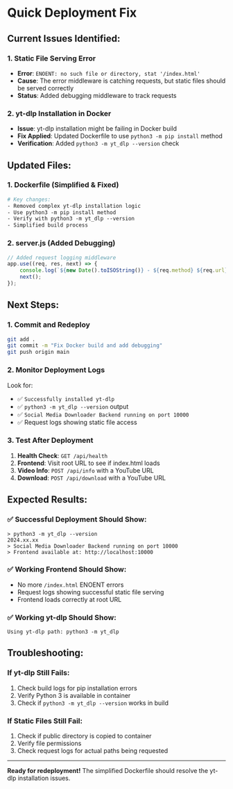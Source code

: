# Quick Deployment Fix

## Current Issues Identified:

### 1. Static File Serving Error
- **Error**: `ENOENT: no such file or directory, stat '/index.html'`
- **Cause**: The error middleware is catching requests, but static files should be served correctly
- **Status**: Added debugging middleware to track requests

### 2. yt-dlp Installation in Docker
- **Issue**: yt-dlp installation might be failing in Docker build
- **Fix Applied**: Updated Dockerfile to use `python3 -m pip install` method
- **Verification**: Added `python3 -m yt_dlp --version` check

## Updated Files:

### 1. **Dockerfile** (Simplified & Fixed)
```dockerfile
# Key changes:
- Removed complex yt-dlp installation logic
- Use python3 -m pip install method
- Verify with python3 -m yt_dlp --version
- Simplified build process
```

### 2. **server.js** (Added Debugging)
```javascript
// Added request logging middleware
app.use((req, res, next) => {
    console.log(`${new Date().toISOString()} - ${req.method} ${req.url}`);
    next();
});
```

## Next Steps:

### 1. **Commit and Redeploy**
```bash
git add .
git commit -m "Fix Docker build and add debugging"
git push origin main
```

### 2. **Monitor Deployment Logs**
Look for:
- ✅ `Successfully installed yt-dlp`
- ✅ `python3 -m yt_dlp --version` output
- ✅ `Social Media Downloader Backend running on port 10000`
- ✅ Request logs showing static file access

### 3. **Test After Deployment**
1. **Health Check**: `GET /api/health`
2. **Frontend**: Visit root URL to see if index.html loads
3. **Video Info**: `POST /api/info` with a YouTube URL
4. **Download**: `POST /api/download` with a YouTube URL

## Expected Results:

### ✅ Successful Deployment Should Show:
```
> python3 -m yt_dlp --version
2024.xx.xx
> Social Media Downloader Backend running on port 10000
> Frontend available at: http://localhost:10000
```

### ✅ Working Frontend Should Show:
- No more `/index.html` ENOENT errors
- Request logs showing successful static file serving
- Frontend loads correctly at root URL

### ✅ Working yt-dlp Should Show:
```
Using yt-dlp path: python3 -m yt_dlp
```

## Troubleshooting:

### If yt-dlp Still Fails:
1. Check build logs for pip installation errors
2. Verify Python 3 is available in container
3. Check if `python3 -m yt_dlp --version` works in build

### If Static Files Still Fail:
1. Check if public directory is copied to container
2. Verify file permissions
3. Check request logs for actual paths being requested

---

**Ready for redeployment!** The simplified Dockerfile should resolve the yt-dlp installation issues.